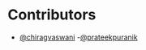 # Contributors

- [@chiragvaswani](https://github.com/chiragvaswani)
-[@prateekpuranik](https://github.com/prateek-puranik)

